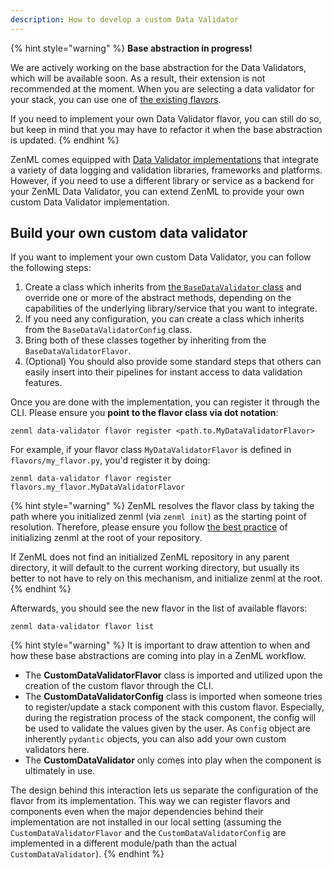 ```yaml
---
description: How to develop a custom Data Validator
---
```


{% hint style="warning" %}
**Base abstraction in progress!**

We are actively working on the base abstraction for the Data Validators, which 
will be available soon. As a result, their extension is not recommended at the 
moment. When you are selecting a data validator for your stack, you can use 
one of [the existing flavors](data-validators.md#data-validator-flavors).

If you need to implement your own Data Validator flavor, you can still do so,
but keep in mind that you may have to refactor it when the base abstraction
is updated. 
{% endhint %}

ZenML comes equipped with [Data Validator implementations](data-validators.md#data-validator-flavors)
that integrate a variety of data logging and validation libraries, frameworks
and platforms. However, if you need to use a different library or service as a
backend for your ZenML Data Validator, you can extend ZenML to provide your own
custom Data Validator implementation.

## Build your own custom data validator

If you want to implement your own custom Data Validator, you can follow the
following steps:


1. Create a class which inherits from [the `BaseDataValidator` class](https://apidocs.zenml.io/latest/core_code_docs/core-data_validators/#zenml.data_validators.base_data_validator.BaseDataValidator)
and override one or more of the abstract methods, depending on the
capabilities of the underlying library/service that you want to integrate.
2. If you need any configuration, you can create a class which inherits 
from the `BaseDataValidatorConfig` class.
3. Bring both of these classes together by inheriting from the
`BaseDataValidatorFlavor`.
4. (Optional) You should also provide some standard steps that others can easily
insert into their pipelines for instant access to data validation features.

Once you are done with the implementation, you can register it through the CLI.
Please ensure you **point to the flavor class via dot notation**: 

```shell
zenml data-validator flavor register <path.to.MyDataValidatorFlavor>
```

For example, if your flavor class `MyDataValidatorFlavor` is defined in `flavors/my_flavor.py`,
you'd register it by doing:

```shell
zenml data-validator flavor register flavors.my_flavor.MyDataValidatorFlavor
```

{% hint style="warning" %}
ZenML resolves the flavor class by taking the path where you initialized zenml
(via `zenml init`) as the starting point of resolution. Therefore, please ensure
you follow [the best practice](../../../doc-orphanage/best-practices.md) of initializing
zenml at the root of your repository.

If ZenML does not find an initialized ZenML repository in any parent directory, it
will default to the current working directory, but usually its better to not have to
rely on this mechanism, and initialize zenml at the root.
{% endhint %}

Afterwards, you should see the new flavor in the list of available flavors:

```shell
zenml data-validator flavor list
```

{% hint style="warning" %}
It is important to draw attention to when and how these base abstractions are 
coming into play in a ZenML workflow.

- The **CustomDataValidatorFlavor** class is imported and utilized upon the 
creation of the custom flavor through the CLI.
- The **CustomDataValidatorConfig** class is imported when someone tries to 
register/update a stack component with this custom flavor. Especially, 
during the registration process of the stack component, the config will be used 
to validate the values given by the user. As `Config` object are inherently 
`pydantic` objects, you can also add your own custom validators here.
- The **CustomDataValidator** only comes into play when the component is 
ultimately in use. 

The design behind this interaction lets us separate the configuration of the 
flavor from its implementation. This way we can register flavors and components 
even when the major dependencies behind their implementation are not installed
in our local setting (assuming the `CustomDataValidatorFlavor` and the 
`CustomDataValidatorConfig` are implemented in a different module/path than
the actual `CustomDataValidator`).
{% endhint %}

